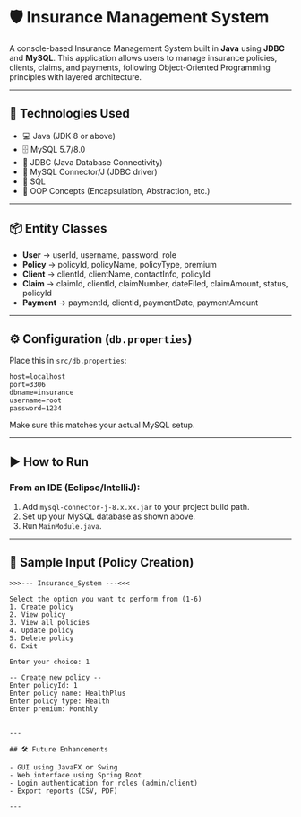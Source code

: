 
# 🛡️ Insurance Management System

A console-based Insurance Management System built in **Java** using **JDBC** and **MySQL**. This application allows users to manage insurance policies, clients, claims, and payments, following Object-Oriented Programming principles with layered architecture.

---

## 🧰 Technologies Used

- 💻 Java (JDK 8 or above)
- 🗄️ MySQL 5.7/8.0
- 🔌 JDBC (Java Database Connectivity)
- 🧪 MySQL Connector/J (JDBC driver)
- 🧾 SQL
- 🧠 OOP Concepts (Encapsulation, Abstraction, etc.)

---

## 📦 Entity Classes

- **User** → userId, username, password, role
- **Policy** → policyId, policyName, policyType, premium
- **Client** → clientId, clientName, contactInfo, policyId
- **Claim** → claimId, clientId, claimNumber, dateFiled, claimAmount, status, policyId
- **Payment** → paymentId, clientId, paymentDate, paymentAmount

---

## ⚙️ Configuration (`db.properties`)

Place this in `src/db.properties`:

```properties
host=localhost
port=3306
dbname=insurance
username=root
password=1234
```

Make sure this matches your actual MySQL setup.

---

## ▶️ How to Run

### From an IDE (Eclipse/IntelliJ):
1. Add `mysql-connector-j-8.x.xx.jar` to your project build path.
2. Set up your MySQL database as shown above.
3. Run `MainModule.java`.

---

## 🧪 Sample Input (Policy Creation)

```
>>>--- Insurance_System ---<<<

Select the option you want to perform from (1-6)
1. Create policy
2. View policy
3. View all policies
4. Update policy
5. Delete policy
6. Exit

Enter your choice: 1

-- Create new policy --
Enter policyId: 1
Enter policy name: HealthPlus
Enter policy type: Health
Enter premium: Monthly


---

## 🛠️ Future Enhancements

- GUI using JavaFX or Swing
- Web interface using Spring Boot
- Login authentication for roles (admin/client)
- Export reports (CSV, PDF)

---
